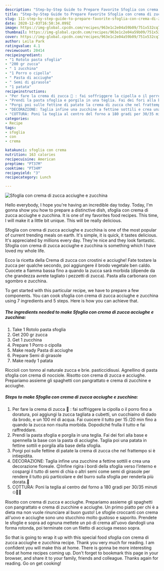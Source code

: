 ```yaml
---
description: "Step-by-Step Guide to Prepare Favorite Sfoglia con crema di zucca acciughe e zucchina"
title: "Step-by-Step Guide to Prepare Favorite Sfoglia con crema di zucca acciughe e zucchina"
slug: 111-step-by-step-guide-to-prepare-favorite-sfoglia-con-crema-di-zucca-acciughe-e-zucchina
date: 2020-12-03T16:50:34.099Z
image: https://img-global.cpcdn.com/recipes/963e1c2e04a59b09/751x532cq70/sfoglia-con-crema-di-zucca-acciughe-e-zucchina-recipe-main-photo.jpg
thumbnail: https://img-global.cpcdn.com/recipes/963e1c2e04a59b09/751x532cq70/sfoglia-con-crema-di-zucca-acciughe-e-zucchina-recipe-main-photo.jpg
cover: https://img-global.cpcdn.com/recipes/963e1c2e04a59b09/751x532cq70/sfoglia-con-crema-di-zucca-acciughe-e-zucchina-recipe-main-photo.jpg
author: Leila Park
ratingvalue: 4.1
reviewcount: 20414
recipeingredient:
- "1 Rotolo pasta sfoglia"
- "200 gr zucca"
- " 1 zucchina"
- "1 Porro o cipolla"
- " Pasta di acciughe"
- " Semi di girasole"
- "1 patata"
recipeinstructions:
- "Per fare la crema di zucca 🎃 : fai soffriggere la cipolla o il porro fino a doratura, poi aggiungi la zucca tagliata a cubetti, un cucchiaino di dado da brodo, e un 100 ml di acqua. Fai cuocere il tutto per 15 /20 min fino a quando la zucca non risulta morbida. Dopodiché frulla il tutto e fai raffreddare."
- "Prendi la pasta sfoglia e porgila in una teglia. Fai dei fori alla base e spennella la base con la pasta di acciughe. Taglia poi una patata in fettine sottili e porgila alla base della sfoglia."
- "Porgi poi sulle fettine di patate la crema di zucca che nel frattempo si è intiepidita."
- "DECORAZIONE: Taglia infine una zucchine a fettine sottili e crea una decorazione floreale. 😉Infine rigira i bordi della sfoglia verso l’interno e cospargi il tutto di semi di chia o altri semi come semi di girasole per rendere il tutto più particolare e del burro sulla sfoglia per renderla più dorata.🥧"
- "COTTURA: Poni la teglia al centro del forno a 180 gradi per 30/35 minuti ⏲👩‍🍳"
categories:
- Recipe
tags:
- sfoglia
- con
- crema

katakunci: sfoglia con crema 
nutrition: 163 calories
recipecuisine: American
preptime: "PT37M"
cooktime: "PT34M"
recipeyield: "3"
recipecategory: Lunch

---
```



![Sfoglia con crema di zucca acciughe e zucchina](https://img-global.cpcdn.com/recipes/963e1c2e04a59b09/751x532cq70/sfoglia-con-crema-di-zucca-acciughe-e-zucchina-recipe-main-photo.jpg)

Hello everybody, I hope you're having an incredible day today. Today, I'm gonna show you how to prepare a distinctive dish, sfoglia con crema di zucca acciughe e zucchina. It is one of my favorites food recipes. This time, I will make it a little bit unique. This will be really delicious.

Sfoglia con crema di zucca acciughe e zucchina is one of the most popular of current trending meals on earth. It's simple, it is quick, it tastes delicious. It's appreciated by millions every day. They're nice and they look fantastic. Sfoglia con crema di zucca acciughe e zucchina is something which I have loved my whole life.

Ecco la ricetta della Crema di zucca con crostini e acciughe! Fate tostare la zucca per qualche secondo, poi aggiungere il brodo vegetale ben caldo. Cuocete a fiamma bassa fino a quando la zucca sarà morbida (dipende da che grandezza avrete tagliato i pezzetti di zucca). Pasta alla carbonara con sgombro e zucchina.


To get started with this particular recipe, we have to prepare a few components. You can cook sfoglia con crema di zucca acciughe e zucchina using 7 ingredients and 5 steps. Here is how you can achieve that.

<!--inarticleads1-->

##### The ingredients needed to make Sfoglia con crema di zucca acciughe e zucchina:

1. Take 1 Rotolo pasta sfoglia
1. Get 200 gr zucca
1. Get  1 zucchina
1. Prepare 1 Porro o cipolla
1. Make ready  Pasta di acciughe
1. Prepare  Semi di girasole
1. Make ready 1 patata


Riccioli con tonno al naturale zucca e brie. pasticcidisusi. Agnellino di pasta sfoglia con crema di nocciole. Risotto con crema di zucca e acciughe. Prepariamo assieme gli spaghetti con pangrattato e crema di zucchine e acciughe. 

<!--inarticleads2-->

##### Steps to make Sfoglia con crema di zucca acciughe e zucchina:

1. Per fare la crema di zucca 🎃 : fai soffriggere la cipolla o il porro fino a doratura, poi aggiungi la zucca tagliata a cubetti, un cucchiaino di dado da brodo, e un 100 ml di acqua. Fai cuocere il tutto per 15 /20 min fino a quando la zucca non risulta morbida. Dopodiché frulla il tutto e fai raffreddare.
1. Prendi la pasta sfoglia e porgila in una teglia. Fai dei fori alla base e spennella la base con la pasta di acciughe. Taglia poi una patata in fettine sottili e porgila alla base della sfoglia.
1. Porgi poi sulle fettine di patate la crema di zucca che nel frattempo si è intiepidita.
1. DECORAZIONE: Taglia infine una zucchine a fettine sottili e crea una decorazione floreale. 😉Infine rigira i bordi della sfoglia verso l’interno e cospargi il tutto di semi di chia o altri semi come semi di girasole per rendere il tutto più particolare e del burro sulla sfoglia per renderla più dorata.🥧
1. COTTURA: Poni la teglia al centro del forno a 180 gradi per 30/35 minuti ⏲👩‍🍳


Risotto con crema di zucca e acciughe. Prepariamo assieme gli spaghetti con pangrattato e crema di zucchine e acciughe. Un primo piatto per chi è a dieta ma non vuole rinunciare al buon gusto! Le sfoglie croccanti con crema all&#39;uovo e acciughe sono uno stucchino molto gustoso e saporito. Prendete le sfoglie e sopra ad ognuna mettete un pò di crema all&#39;uovo dandogli una forma rotonda, poi terminate con un filetto di acciuga messo sopra. 

So that is going to wrap it up with this special food sfoglia con crema di zucca acciughe e zucchina recipe. Thank you very much for reading. I am confident you will make this at home. There is gonna be more interesting food at home recipes coming up. Don't forget to bookmark this page in your browser, and share it to your family, friends and colleague. Thanks again for reading. Go on get cooking!
